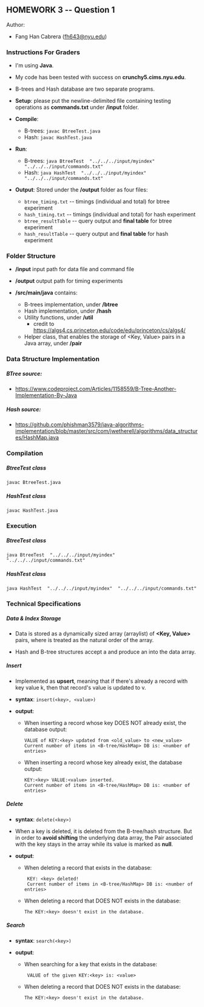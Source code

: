 ## HOMEWORK 3 -- Question 1
Author:
- Fang Han Cabrera (fh643@nyu.edu)

### Instructions For Graders

* I'm using __Java__.

* My code has been tested with success on __crunchy5.cims.nyu.edu__.

* B-trees and Hash database are two separate programs.

* __Setup__: please put the newline-delimited file containing testing operations as __commands.txt__ under __/input__ folder.

* __Compile__:

    * B-trees: ```javac BtreeTest.java```
    * Hash: ```javac HashTest.java```

* __Run__:

    * B-trees:
        ```java BtreeTest  "../../../input/myindex"  "../../../input/commands.txt"```
    * Hash:
        ```java HashTest  "../../../input/myindex"  "../../../input/commands.txt"```

* __Output__:
    Stored under the __/output__ folder as four files:
    * ```btree_timing.txt``` -- timings (individual and total) for btree experiment
    * ```hash_timing.txt``` -- timings (individual and total) for hash experiment
    * ```btree_resultTable``` -- query output and __final table__ for btree experiment
    * ```hash_resultTable``` -- query output and __final table__ for hash experiment


### Folder Structure

* **/input** input path for data file and command file

* **/output** output path for timing experiments

* **/src/main/java**
    contains:
    * B-trees implementation, under __/btree__
    * Hash implementation, under __/hash__
    * Utility functions, under __/util__
        * credit to https://algs4.cs.princeton.edu/code/edu/princeton/cs/algs4/
    * Helper class, that enables the storage of <Key, Value> pairs in a Java array, under __/pair__


### Data Structure Implementation

##### BTree source:

* https://www.codeproject.com/Articles/1158559/B-Tree-Another-Implementation-By-Java

##### Hash source:

* https://github.com/phishman3579/java-algorithms-implementation/blob/master/src/com/jwetherell/algorithms/data_structures/HashMap.java


### Compilation

##### BtreeTest class
```javac BtreeTest.java```


##### HashTest class
```javac HashTest.java```


### Execution

##### BtreeTest class
```java BtreeTest  "../../../input/myindex"  "../../../input/commands.txt"```


##### HashTest class
```java HashTest  "../../../input/myindex"  "../../../input/commands.txt"```



### Technical Specifications

##### Data & Index Storage

* Data is stored as a dynamically sized array (arraylist) of __<Key, Value>__ pairs, where __<Index>__ is treated as the natural order of the array.

* Hash and B-tree structures accept a __<Key>__ and produce an __<Index>__ into the data array.


##### Insert

* Implemented as __upsert__, meaning that if there's already a record with key value k, then that record's value is updated to v.

* __syntax__: ```insert(<key>, <value>)```

* __output__:
    * When inserting a record whose key DOES NOT already exist, the database output:
        ```
        VALUE of KEY:<key> updated from <old_value> to <new_value>
        Current number of items in <B-tree/HashMap> DB is: <number of entries>
        ```

    * When inserting a record whose key already exist, the database output:
        ```
        KEY:<key> VALUE:<value> inserted.
        Current number of items in <B-tree/HashMap> DB is: <number of entries>
        ```

##### Delete

* __syntax__: ```delete(<key>)```

* When a key is deleted, it is deleted from the B-tree/hash structure. But in order to __avoid shifting__ the
underlying data array, the Pair associated with the key stays in the array while its value is marked as __null__.

* __output__:
    * When deleting a record that exists in the database:
        ```
         KEY: <key> deleted!
         Current number of items in <B-tree/HashMap> DB is: <number of entries>
        ```
    * When deleting a record that DOES NOT exists in the database:
        ```
        The KEY:<key> doesn't exist in the database.
        ```

##### Search

* __syntax__: ```search(<key>)```

* __output__:
    * When searching for a key that exists in the database:
        ```
         VALUE of the given KEY:<key> is: <value>
        ```
    * When deleting a record that DOES NOT exists in the database:
        ```
        The KEY:<key> doesn't exist in the database.
        ```
